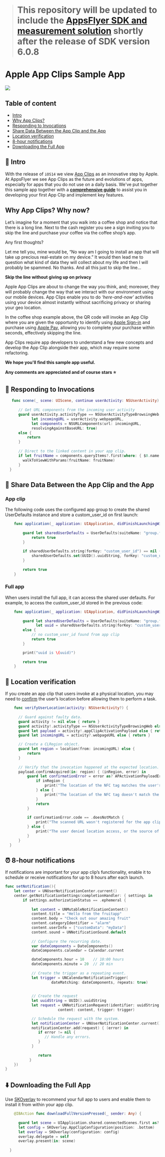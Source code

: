 > # This repository will be updated to include the [AppsFlyer SDK and measurement solution](https://support.appsflyer.com/hc/en-us/articles/360014262358) shortly after the release of SDK version 6.0.8

# Apple App Clips Sample App

<img src="https://user-images.githubusercontent.com/61788924/88316733-f027a900-cd20-11ea-86d2-3c66cd8c9615.png">

## Table of content
- [Intro](#intro) 
- [Why App Clips?](#whyappclips)
- [Responding to Invocations](#invocations)
- [Share Data Between the App Clip and the App](#data-share)
- [Location verification](#location-verification)
- [8-hour notifications](#notifications)
- [Downloading the Full App](#download-full-app)

## <a id="intro"> 🔷 Intro
    
  With the release of `iOS14` we view [App Clips](https://developer.apple.com/documentation/app_clips) as an innovative step by Apple. 
  At AppsFlyer we see App Clips as the future and evolutions of apps, especially for apps that you do not use on a daily basis. 
  We've put together this sample app together with a [**comprehensive guide**](https://www.appsflyer.com/resources/others/apple-app-clips/) to assist you in developing your first App Clip and implement key features.
  
## <a id="whyappclips"> Why App Clips? Why now?

  Let’s imagine for a moment that you walk into a coffee shop and notice that there is a long line. Next to the cash register you see a sign inviting you to skip the line and purchase your coffee via the coffee shop’s app. 

Any first thoughts? 

Let me tell you, mine would be, “No way am I going to install an app that will take up precious real-estate on my device.” It would then lead me to question what kind of data they will collect about my life and then I will probably be spammed. No thanks. And all this just to skip the line...

**Skip the line without giving up on privacy**

Apple App Clips are about to change the way you think, and; moreover, they will probably change the way that we interact with our environment using our mobile devices. App Clips enable you to do *‘here-and-now’* activities using your device almost instantly without sacrificing privacy or sharing your geo location.

In the coffee shop example above, the QR code will invoke an App Clip where you are given the opportunity to identify using [Apple Sign-in](https://developer.apple.com/sign-in-with-apple/) and purchase using [Apple Pay](https://developer.apple.com/apple-pay/), allowing you to complete your purchase within seconds, effectively skipping the line. 

App Clips require app developers to understand a few new concepts and develop the App Clip alongside their app, which may require some refactoring.

**We hope you'll find this sample app useful.** 

**Any comments are appreciated and of course stars ⭐️**

  
## <a id="invocations"> 🔗 Responding to Invocations
  ```swift
     func scene(_ scene: UIScene, continue userActivity: NSUserActivity) {
        
        // Get URL components from the incoming user activity
        guard userActivity.activityType == NSUserActivityTypeBrowsingWeb,
              let incomingURL = userActivity.webpageURL,
              let components = NSURLComponents(url: incomingURL,
              resolvingAgainstBaseURL: true)
        else {
            return
        }
              
        // Direct to the linked content in your app clip.
        if let fruitName = components.queryItems?.first(where: { $0.name == "fruit_name" })?.value {
          walkToViewWithParams(fruitName: fruitName)
        }
    }
  ``` 
  
## <a id="data-share"> 🔀 Share Data Between the App Clip and the App

### App clip

The following code uses the configured app group to create the shared UserDefaults instance and store a custom_user_id on first launch:

```swift
    func application(_ application: UIApplication, didFinishLaunchingWithOptions launchOptions: [UIApplication.LaunchOptionsKey: Any]?) -> Bool {
                 
        guard let sharedUserDefaults = UserDefaults(suiteName: "group.fruitapp.appClipMigration") else {
            return true
        }
        
        if sharedUserDefaults.string(forKey: "custom_user_id") == nil {
            sharedUserDefaults.set(UUID().uuidString, forKey: "custom_user_id")
        }
        
        return true
    }
```

### Full app

When users install the full app, it can access the shared user defaults. For example, to access the custom_user_id stored in the previous code:

```swift
    func application(_ application: UIApplication, didFinishLaunchingWithOptions launchOptions: [UIApplication.LaunchOptionsKey: Any]?) -> Bool {
        
        guard let sharedUserDefaults = UserDefaults(suiteName: "group.fruitapp.appClipMigration"),
              let uuid = sharedUserDefaults.string(forKey: "custom_user_id")
        else {
            // no custom_user_id found from app clip
            return true
        }

        print("uuid is \(uuid)")
        
        return true
    }
```
  
## <a id="location-verification"> 📌 Location verification
  
  If you create an app clip that users invoke at a physical location, you may need to [confirm](https://developer.apple.com/documentation/app_clips/responding_to_invocations) the user’s location before allowing them to perform a task.
  
  ```swift
      func verifyUserLocation(activity: NSUserActivity?) {
        
        // Guard against faulty data.
        guard activity != nil else { return }
        guard activity!.activityType == NSUserActivityTypeBrowsingWeb else { return }
        guard let payload = activity!.appClipActivationPayload else { return }
        guard let incomingURL = activity?.webpageURL else { return }

        // Create a CLRegion object.
        guard let region = location(from: incomingURL) else {
            return
        }
        
        // Verify that the invocation happened at the expected location.
        payload.confirmAcquired(in: region) { (inRegion, error) in
            guard let confirmationError = error as? APActivationPayloadError else {
                if inRegion {
                    print("The location of the NFC tag matches the user's location.")
                } else {
                    print("The location of the NFC tag doesn't match the records")
                }
                return
            }
            
            if confirmationError.code == .doesNotMatch {
                print("The scanned URL wasn't registered for the app clip")
            } else {
                print("The user denied location access, or the source of the app clip’s invocation wasn’t an NFC tag or visual code.")
            }
        }
    }
  ```

## <a id="notifications"> ⏰ 8-hour notifications
  
  If notifications are important for your app clip’s functionality, enable it to schedule or receive notifications for up to 8 hours after each launch.

```swift
func setNotification(){
    let center = UNUserNotificationCenter.current()
    center.getNotificationSettings(completionHandler: { settings in
        if settings.authorizationStatus == .ephemeral {
            
            let content = UNMutableNotificationContent()
            content.title = "Hello from the fruitapp"
            content.body = "Check out oour amazing fruit"
            content.categoryIdentifier = "alarm"
            content.userInfo = ["customData": "myData"]
            content.sound = UNNotificationSound.default
        
            // Configure the recurring date.
            var dateComponents = DateComponents()
            dateComponents.calendar = Calendar.current

            dateComponents.hour = 10    // 10:00 hours
            dateComponents.minute = 20  // 20 min
               
            // Create the trigger as a repeating event.
            let trigger = UNCalendarNotificationTrigger(
                     dateMatching: dateComponents, repeats: true)
            
            
            // Create the request
            let uuidString = UUID().uuidString
            let request = UNNotificationRequest(identifier: uuidString,
                        content: content, trigger: trigger)

            // Schedule the request with the system.
            let notificationCenter = UNUserNotificationCenter.current()
            notificationCenter.add(request) { (error) in
               if error != nil {
                  // Handle any errors.
               }
            }
            
               return
           }
    })
}
```

## <a id="download-full-app"> ⬇️ Downloading the Full App
  
  Use [SKOverlay](https://developer.apple.com/documentation/storekit/skoverlay) to recommend your full app to users and enable them to install it from within your app clip.
  
  ```swift
      @IBAction func downloadFullVersionPressed(_ sender: Any) {
        
        guard let scene = UIApplication.shared.connectedScenes.first as? UIWindowScene else { return }
        let config = SKOverlay.AppClipConfiguration(position: .bottom)
        let overlay = SKOverlay(configuration: config)
        overlay.delegate = self
        overlay.present(in: scene)
        
    }
  ```


